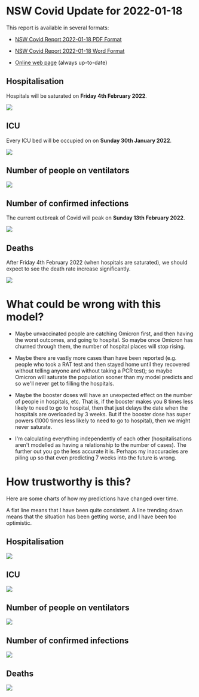 # NSW Covid Update for 2022-01-18

This report is available in several formats:

- [NSW Covid Report 2022-01-18 PDF Format](https://github.com/solresol/yet-another-pandemic-prediction/raw/main/output/2022-01-18/nsw-covid-report-2022-01-18.pdf)

- [NSW Covid Report 2022-01-18 Word Format](https://github.com/solresol/yet-another-pandemic-prediction/raw/main/output/2022-01-18/nsw-covid-report-2022-01-18.docx)

- [Online web page](https://github.com/solresol/yet-another-pandemic-prediction/tree/main/output/README.md) (always up-to-date)


## Hospitalisation

Hospitals will be saturated on **Friday 4th February 2022**.

![](2022-01-18/hospitalisation.png)

## ICU

Every ICU bed will be occupied on on **Sunday 30th January 2022**.


![](2022-01-18/icu.png)

## Number of people on ventilators

![](2022-01-18/ventilators.png)

## Number of confirmed infections

The current outbreak of Covid will peak on **Sunday 13th February 2022**.

![](2022-01-18/infection.png)

## Deaths

After Friday 4th February 2022 (when hospitals are saturated), we should expect to see the death rate increase significantly.


![](2022-01-18/deaths.png)


# What could be wrong with this model?

- Maybe unvaccinated people are catching Omicron first, and then having the worst outcomes, and going to hospital. So maybe once Omicron has churned through them, the number of hospital places will stop rising.

- Maybe there are vastly more cases than have been reported (e.g. people who took a RAT test and then stayed home until they recovered without telling anyone and without taking a PCR test); so maybe Omicron will saturate the population sooner than my model predicts and so we'll never get to filling the hospitals.

- Maybe the booster doses will have an unexpected effect on the number of people in hospitals, etc. That is, if the booster makes you 8 times less likely to need to go to hospital, then that just delays the date when the hospitals are overloaded by 3 weeks. But if the booster dose has super powers (1000 times less likely to need to go to hospital), then we might never saturate.

- I'm calculating everything independently of each other (hospitalisations aren't modelled as having a relationship to the number of cases). The further out you go the less accurate it is. Perhaps my inaccuracies are piling up so that even predicting 7 weeks into the future is wrong.

# How trustworthy is this?

Here are some charts of how my predictions have changed over time.

A flat line means that I have been quite consistent. A line trending down means that the situation
has been getting worse, and I have been too optimistic.

## Hospitalisation

![](2022-01-18/historical/hospitalisation.png)

## ICU

![](2022-01-18/historical/icu.png)

## Number of people on ventilators

![](2022-01-18/historical/ventilators.png)

## Number of confirmed infections

![](2022-01-18/historical/infection.png)

## Deaths

![](2022-01-18/historical/deaths.png)

